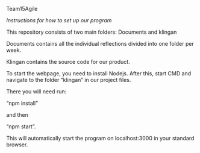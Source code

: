 Team15Agile

_Instructions for how to set up our program_

This repository consists of two main folders: Documents and klingan

Documents contains all the individual reflections divided into one folder per week.

Klingan contains the source code for our product.

To start the webpage, you need to install Nodejs. After this, start CMD and navigate to the folder “klingan” in our project files.

There you will need run: 

“npm install”

 and then

 “npm start”. 

This will automatically start the program on localhost:3000 in your standard browser.
